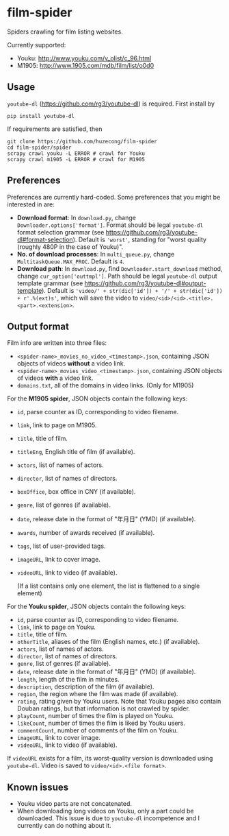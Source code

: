 # film-spider

Spiders crawling for film listing websites.

Currently supported:

- Youku: http://www.youku.com/v_olist/c_96.html
- M1905: http://www.1905.com/mdb/film/list/o0d0

## Usage

`youtube-dl` (https://github.com/rg3/youtube-dl) is required. First install by
``` shell
pip install youtube-dl
```
If requirements are satisfied, then
``` shell
git clone https://github.com/huzecong/film-spider
cd film-spider/spider
scrapy crawl youku -L ERROR # crawl for Youku
scrapy crawl m1905 -L ERROR # crawl for M1905
```

## Preferences

Preferences are currently hard-coded. Some preferences that you might be interested in are:

- **Download format**: In `download.py`, change `Downloader.options['format']`. Format should be legal `youtube-dl` format selection grammar (see https://github.com/rg3/youtube-dl#format-selection). Default is `'worst'`, standing for "worst quality (roughly 480P in the case of Youku)".
- **No. of download processes**: In `multi_queue.py`, change `MultitaskQueue.MAX_PROC`. Default is `4`.
- **Download path**: In `download.py`, find `Downloader.start_download` method, change `cur_option['outtmpl']`. Path should be legal `youtube-dl` output template grammar (see https://github.com/rg3/youtube-dl#output-template). Default is `'video/' + str(dic['id']) + '/' + str(dic['id']) + r'.%(ext)s'`, which will save the video to `video/<id>/<id>.<title>.<part>.<extension>`.

## Output format

Film info are written into three files:

- `<spider-name>_movies_no_video_<timestamp>.json`, containing JSON objects of videos **without** a video link.
- `<spider-name>_movies_video_<timestamp>.json`, containing JSON objects of videos **with** a video link.
- `domains.txt`, all of the domains in video links. (Only for M1905)

For the **M1905 spider**, JSON objects contain the following keys:

- `id`, parse counter as ID, corresponding to video filename.
- `link`, link to page on M1905.
- `title`, title of film.
- `titleEng`, English title of film (if available).
- `actors`, list of names of actors.
- `director`, list of names of directors.
- `boxOffice`, box office in CNY (if available).
- `genre`, list of genres (if available).
- `date`, release date in the format of "年月日" (YMD) (if available).
- `awards`, number of awards received (if available).
- `tags`, list of user-provided tags.
- `imageURL`, link to cover image.
- `videoURL`, link to video (if available).
 
  (If a list contains only one element, the list is flattened to a single element)

For the **Youku spider**, JSON objects contain the following keys:

- `id`, parse counter as ID, corresponding to video filename.
- `link`, link to page on Youku.
- `title`, title of film.
- `otherTitle`, aliases of the film (English names, etc.) (if available).
- `actors`, list of names of actors.
- `director`, list of names of directors.
- `genre`, list of genres (if available).
- `date`, release date in the format of "年月日" (YMD) (if available).
- `length`, length of the film in minutes.
- `description`, description of the film (if available).
- `region`, the region where the film was made (if available).
- `rating`, rating given by Youku users. Note that Youku pages also contain Douban ratings, but that information is not crawled by spider.
- `playCount`, number of times the film is played on Youku.
- `likeCount`, number of times the film is liked by Youku users.
- `commentCount`, number of comments of the film on Youku.
- `imageURL`, link to cover image.
- `videoURL`, link to video (if available).

If `videoURL` exists for a film, its worst-quality version is downloaded using `youtube-dl`. Video is saved to `video/<id>.<file format>`.

## Known issues

- Youku video parts are not concatenated.
- When downloading long videos on Youku, only a part could be downloaded. This issue is due to `youtube-dl` incompetence and I currently can do nothing about it.
